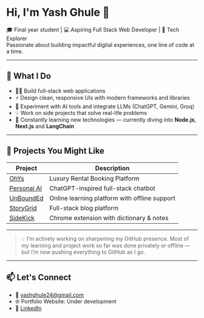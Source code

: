 # Hi, I'm Yash Ghule 👋

🎓 Final year student | 💻 Aspiring Full Stack Web Developer | 🧠 Tech Explorer  
Passionate about building impactful digital experiences, one line of code at a time.

---

## 🧩 What I Do

- 🧑‍💻 Build full-stack web applications 
- ⚡ Design clean, responsive UIs with modern frameworks and libraries
- 🤖 Experiment with AI tools and integrate LLMs (ChatGPT, Gemini, Groq)
- 💡 Work on side projects that solve real-life problems
- 🚀 Constantly learning new technologies — currently diving into **Node.js**, **Next.js** and **LangChain**

---

## 🧪 Projects You Might Like

| Project | Description |
|--------|-------------|
| [OhYs](https://30gsybdbah3dpwio.live.co.dev/) | Luxury Rental Booking Platform  |
| [Personal AI](https://v0-minimalist-chatbot-ui.vercel.app/) | ChatGPT-inspired full-stack chatbot |
| [UnBoundEd](https://github.com/Yash-Ghule/UnBoundEd) | Online learning platform with offline support |
| [StoryGrid](https://storygrid.vercel.app/) | Full-stack blog platform |
| [SideKick](https://github.com/Yash-Ghule/SideKick) | Chrome extension with dictionary & notes |

---

> 💡 I’m actively working on sharpening my GitHub presence. Most of my learning and project work so far was done privately or offline — but I’m now pushing everything to GitHub as I go.


---

## 📫 Let's Connect
- 📩 [yashghule24@gmail.com](mailto:yashghule24@gmail.com)
- 🌐 Portfolio Website: Under development 
- 💼 [LinkedIn](https://www.linkedin.com/in/yash-ghule-8a35b5302/)
